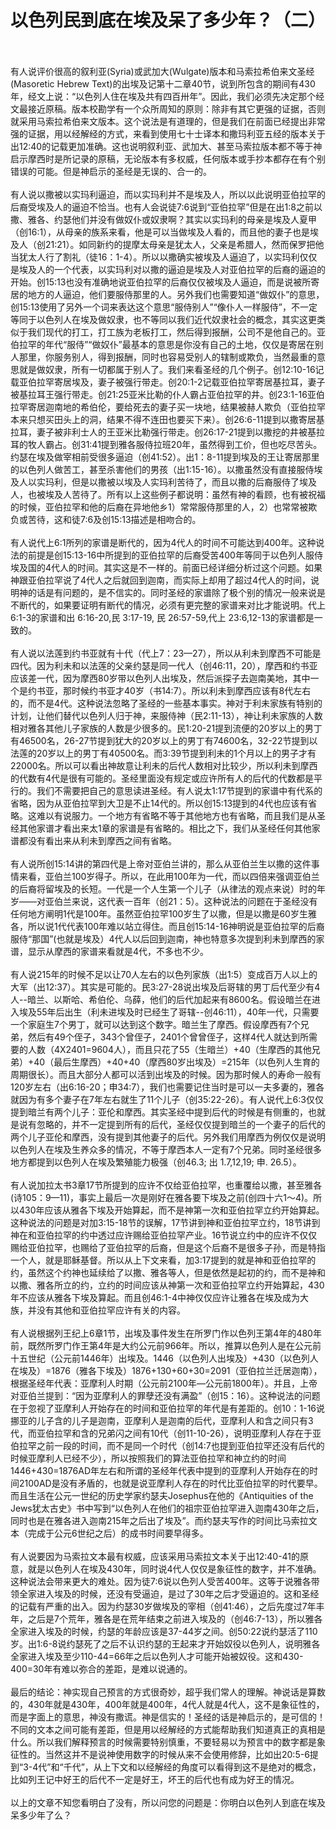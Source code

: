 # 以色列民到底在埃及呆了多少年？（二）



<p>&nbsp;<br />
<br />
有人说评价很高的叙利亚(Syria)或武加大(Wulgate)版本和马索拉希伯来文圣经(Masoretic Hebrew Text)的出埃及记第十二章40节，说到所包含的期间有430年，经文上说：“以色列人住在埃及共有四百卅年”。因此，我们必须先决定那个经文最接近原稿。版本校勘学有一个众所周知的原则：除非有其它更强的证据，否则就采用马索拉希伯来文版本。这个说法是有道理的，但是我们在前面已经提出非常强的证据，用以经解经的方式，来看到使用七十士译本和撒玛利亚五经的版本关于出12:40的记载更加准确。这也说明叙利亚、武加大、甚至马索拉版本都不等于神启示摩西时是所记录的原稿，无论版本有多权威，任何版本或手抄本都存在有个别错误的可能。但是神启示的圣经是无误的、合一的。<br />
&nbsp;<br />
有人说以撒被以实玛利逼迫，而以实玛利并不是埃及人，所以以此说明亚伯拉罕的后裔受埃及人的逼迫不恰当。也有人会说徒7:6说到“亚伯拉罕”但是在出1:8之前以撒、雅各、约瑟他们并没有做奴仆或奴隶啊？其实以实玛利的母亲是埃及人夏甲（创16:1），从母亲的族系来看，他是可以当做埃及人看的，而且他的妻子也是埃及人（创21:21）。如同新约的提摩太母亲是犹太人，父亲是希腊人，然而保罗把他当犹太人行了割礼（徒16：1-4）。所以以撒确实被埃及人逼迫了，以实玛利仅仅是埃及人的一个代表，以实玛利对以撒的逼迫是埃及人对亚伯拉罕的后裔的逼迫的开始。创15:13也没有准确地说亚伯拉罕的后裔仅仅被埃及人逼迫，而是说被所寄居的地方的人逼迫，他们要服侍那里的人。另外我们也需要知道“做奴仆”的意思，创15:13使用了另外一个词来表达这个意思“服侍别人”“像仆人一样服侍”，不一定等同于以色列人在埃及做奴隶，也不等同以我们近代奴隶社会的概念，其实这更类似于我们现代的打工，打工族为老板打工，然后得到报酬，公司不是他自己的。亚伯拉罕的年代“服侍”“做奴仆”最基本的意思是你没有自己的土地，仅仅是寄居在别人那里，你服务别人，得到报酬，同时也容易受别人的辖制或欺负，当然最重的意思就是做奴隶，所有一切都属于别人了。我们来看圣经的几个例子。创12:10-16记载亚伯拉罕寄居埃及，妻子被强行带走。创20:1-2记载亚伯拉罕寄居基拉耳，妻子被基拉耳王强行带走。创21:25亚米比勒的仆人霸占亚伯拉罕的井。创23:1-16亚伯拉罕寄居迦南地的希伯伦，要给死去的妻子买一块地，结果被赫人欺负（亚伯拉罕本来只想买田头上的洞，结果不得不连田也要买下来）。创26:6-11提到以撒寄居基拉耳，妻子被非利士人的王亚米比勒强行带走。创26:17-21提到以撒挖的井被基拉耳的牧人霸占。创31:41提到雅各服侍拉班20年，虽然得到工价，但也吃尽苦头。约瑟在埃及做宰相前受很多逼迫（创41:52）。出1：8-11提到埃及的王让寄居那里的以色列人做苦工，甚至杀害他们的男孩（出1:15-16）。以撒虽然没有直接服侍埃及人以实玛利，但是以撒被以埃及人实玛利苦待了，而且以撒的后裔服侍了埃及人，也被埃及人苦待了。所有以上这些例子都说明：虽然有神的看顾，也有被祝福的时候，亚伯拉罕和他的后裔在异地他乡1）常常服侍那里的人，2）也常常被欺负或苦待，这和徒7:6及创15:13描述是相吻合的。<br />
&nbsp;<br />
有人说代上6:1所列的家谱是断代的，因为4代人的时间不可能达到400年。这种说法的前提是创15:13-16中所提到的亚伯拉罕的后裔受苦400年等同于以色列人服侍埃及国的4代人的时间。其实这是不一样的。前面已经详细分析过这个问题。如果神跟亚伯拉罕说了4代人之后就回到迦南，而实际上却用了超过4代人的时间，说明神的话是有问题的，是不信实的。同时圣经的家谱除了极个别的情况一般来说是不断代的，如果要证明有断代的情况，必须有更完整的家谱来对比才能说明。代上6:1-3的家谱和出&nbsp;6:16-20,民&nbsp;3:17-19,&nbsp;民&nbsp;26:57-59,代上&nbsp;23:6,12-13的家谱都是一致的。<br />
&nbsp;<br />
有人说以法莲到约书亚就有十代（代上7：23—27），所以从利未到摩西不可能是四代。因为利未和以法莲的父亲约瑟是同一代人（创46:11，20），摩西和约书亚应该差一代，因为摩西80岁带以色列人出埃及，然后派探子去迦南美地，其中一个是约书亚，那时候约书亚才40岁（书14:7）。所以利未到摩西应该有8代左右的，而不是4代。这种说法忽略了圣经的一些基本事实。神对于利未家族有特别的计划，让他们替代以色列人归于神，来服侍神（民2:11-13），神让利未家族的人数相对雅各其他儿子家族的人数是少很多的。民1:20-21提到流便的20岁以上的男丁有46500名，26-27节提到犹大的20岁以上的男丁有74600名，32-22节提到以法莲的20岁以上的男丁有40500名。而3:39节提到利未的1个月以上的男子才有22000名。所以可以看出神故意让利未的后代人数相对比较少，所以利未到摩西的代数有4代是很有可能的。圣经里面没有规定或应许所有人的后代的代数都是平行的。我们不需要把自己的意思读进圣经。有人说太1:17节提到的家谱中有代系的省略，因为从亚伯拉罕到大卫是不止14代的。所以创15:13提到的4代也应该有省略。这难以有说服力。一个地方有省略不等于其他地方也有省略，而且我们是从圣经其他家谱才看出来太1章的家谱是有省略的。相比之下，我们从圣经任何其他家谱都没有看出来从利未到摩西之间有省略。<br />
&nbsp;<br />
有人说所创15:14讲的第四代是上帝对亚伯兰讲的，那么从亚伯兰生以撒的这件事情来看，亚伯兰100岁得子。所以，在此用100年为一代，而以四倍来强调亚伯兰的后裔将留埃及的长短。一代是一个人生第一个儿子（从律法的观点来说）时的年岁——对亚伯兰来说，这代表一百年（创21：5）。这种说法的问题在于圣经没有任何地方阐明1代是100年。虽然亚伯拉罕100岁生了以撒，但是以撒是60岁生雅各，所以说1代代表100年难以站立得住。而且创15:14-16神明说是亚伯拉罕的后裔服侍“那国”(也就是埃及）4代人以后回到迦南，神也特意多次提到利未到摩西的家谱，显示从摩西的家谱来看就是4代，不多也不少。<br />
&nbsp;<br />
有人说215年的时候不足以让70人左右的以色列家族（出1:5）变成百万人以上的大军（出12:37）。其实是可能的。民3:27-28说出埃及后哥辖的男丁后代至少有4人--暗兰、以斯哈、希伯伦、乌薛，他们的后代加起来有8600名。假设暗兰在进入埃及55年后出生（利未进埃及时已经生了哥辖--创46:11），40年一代，只需要一个家庭生7个男丁，就可以达到这个数字。暗兰生了摩西。假设摩西有7个兄弟，然后有49个侄子，343个曾侄子，2401个曾曾侄子，这样4代人就达到所需要的人数（4X2401=9604人），而且只花了55（生暗兰）+40（生摩西的其他兄弟）+40（最后生摩西）+40+40（摩西80岁出埃及）=215年（以色列人生育的周期很长）。而且大部分人都可以活到出埃及的时候。因为那时候人的寿命一般有120岁左右（出6:16-20；申34:7），我们也需要记住当时是可以一夫多妻的，雅各就因为有多个妻子在7年左右就生了11个儿子（创35:22-26）。有人说代上6:3仅仅提到暗兰有两个儿子：亚伦和摩西。其实圣经中提到后代的时候是有侧重的，也就是说有忽略的，并不一定提到所有的后代，圣经仅仅提到暗兰的一个妻子的后代的两个儿子亚伦和摩西，没有提到其他妻子的后代。另外我们用摩西为例仅仅是说明以色列人在埃及生养众多的情况，不等于摩西本人一定有7个兄弟。同时圣经很多地方都提到以色列人在埃及繁殖能力极强（创46.3;&nbsp;出&nbsp;1.7,12,19;&nbsp;申. 26.5）。<br />
&nbsp;<br />
有人说加拉太书3章17节所提到的应许不仅给亚伯拉罕，也重覆给以撒，甚至雅各(诗105：9—11)，事实上最后一次是刚好在雅各要下埃及之前(创四十六1～4)。所以430年应该从雅各下埃及开始算起，而不是神第一次和亚伯拉罕立约开始算起。这种说法的问题是对加3:15-18节的误解，17节讲到神和亚伯拉罕立约，18节讲到神在和亚伯拉罕的约中透过应许赐给亚伯拉罕产业。16节说立约中的应许不仅仅赐给亚伯拉罕，也赐给了亚伯拉罕的后裔，但是这个后裔不是很多子孙，而是特指一个人，就是耶稣基督。所以从上下文来看，加3:17提到的就是神和亚伯拉罕的约，虽然这个约神也延续给了以撒、雅各等人，但是依然是起初的约，而不是神和以撒、雅各所立的约，立约的时间应该从神第一次和亚伯拉罕立约开始算起，430年不应该从雅各下埃及算起。而且创46:1-4中神仅仅应许让雅各在埃及成为大族，并没有其他和亚伯拉罕应许有关的内容。<br />
&nbsp;<br />
有人说根据列王纪上6章1节，出埃及事件发生在所罗门作以色列王第4年的480年前，既然所罗门作王第4年是大约公元前966年。所以，推算以色列人是在公元前十五世纪（公元前1446年）出埃及。1446（以色列人出埃及）+430（以色列人在埃及）=1876（雅各下埃及）1876+130+60+30=2091（亚伯拉兰迁居迦南），根据圣经年代表：亚摩利人时期（公元前2100年—公元前1800年）。并且，上帝对亚伯兰提到：“因为亚摩利人的罪孽还没有满盈”（创15：16）。这种说法的问题在于忽视了亚摩利人开始存在的时间和亚伯拉罕的年代是有差距的。创10：1-16说挪亚的儿子含的儿子是迦南，亚摩利人是迦南的后代，亚摩利人和含之间只有3代，而亚伯拉罕和含的兄弟闪之间有10代（创11-10-26），说明亚摩利人存在于亚伯拉罕之前一段的时间，而不是同一个时代（创14:7也提到亚伯拉罕还没有后代的时候亚摩利人已经不少），所以按照我们的算法亚伯拉罕和神立约的时间1446+430=1876AD年左右和所谓的圣经年代表中提到的亚摩利人开始存在的时间2100AD是没有矛盾的，也就是说亚摩利人存在的时代比亚伯拉罕的时代要早。而且生活在公元一世纪的历史学家约瑟夫Josephus在他的《Antiquities of the Jews犹太古史》书中写到“以色列人在他们的祖宗亚伯拉罕进入迦南430年之后，同时也是在雅各进入迦南215年之后出了埃及”。而约瑟夫写作的时间比马索拉文本（完成于公元6世纪之后）的成书时间要早得多。<br />
&nbsp;<br />
有人说要因为马索拉文本最有权威，应该采用马索拉文本关于出12:40-41的原意，就是以色列人在埃及430年，同时说4代人仅仅是象征性的数字，并不准确。这种说法会带来更大的难处。因为徒7:6说以色列人受苦400年。这等于说雅各带领全家进入埃及的时候，还没有受逼迫，是过了30年之后才受逼迫的。这和圣经的记载有严重的出入。因为约瑟30岁做埃及的宰相（创41:46），之后先度过7年丰年，之后是7个荒年，雅各是在荒年结束之前进入埃及的（创46:7-13），所以雅各全家进入埃及的时候，约瑟的年龄应该是37-44岁之间。创50:22说约瑟活了110岁。出1:6-8说约瑟死了之后不认识约瑟的王起来才开始奴役以色列人，说明雅各全家进入埃及至少110-44=66年之后以色列人才可能开始被奴役。这和430-400=30年有难以弥合的差距，是难以说通的。<br />
&nbsp;<br />
最后的结论：神实现自己预言的方式很奇妙，超乎我们常人的理解。神说话是算数的，430年就是430年，400年就是400年，4代人就是4代人，这不是象征性的，而是字面上的意思，神没有撒谎。神是信实的！圣经的话是神启示的，是可信的！不同的文本之间可能有差距，但是用以经解经的方式能帮助我们知道真正的真相是什么。所以我们解释预言的时候需要特别慎重，不要轻易以为预言中的数字都是象征性的。当然这并不是说神使用数字的时候从来不会使用修辞，比如出20:5-6提到“3-4代”和“千代”，从上下文和以经解经的角度可以看得到这不是绝对的概念，比如列王记中好王的后代不一定是好王，坏王的后代也有成为好王的情况。<br />
&nbsp;<br />
以上的文章不知您看明白了没有，所以问您的问题是：你明白以色列人到底在埃及呆多少年了么？<br />
&nbsp;</p>
